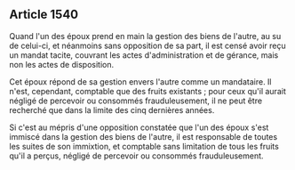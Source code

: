 Article 1540
----
Quand l'un des époux prend en main la gestion des biens de l'autre, au su de
celui-ci, et néanmoins sans opposition de sa part, il est censé avoir reçu un
mandat tacite, couvrant les actes d'administration et de gérance, mais non les
actes de disposition.

Cet époux répond de sa gestion envers l'autre comme un mandataire. Il n'est,
cependant, comptable que des fruits existants ; pour ceux qu'il aurait négligé
de percevoir ou consommés frauduleusement, il ne peut être recherché que dans la
limite des cinq dernières années.

Si c'est au mépris d'une opposition constatée que l'un des époux s'est immiscé
dans la gestion des biens de l'autre, il est responsable de toutes les suites de
son immixtion, et comptable sans limitation de tous les fruits qu'il a perçus,
négligé de percevoir ou consommés frauduleusement.
